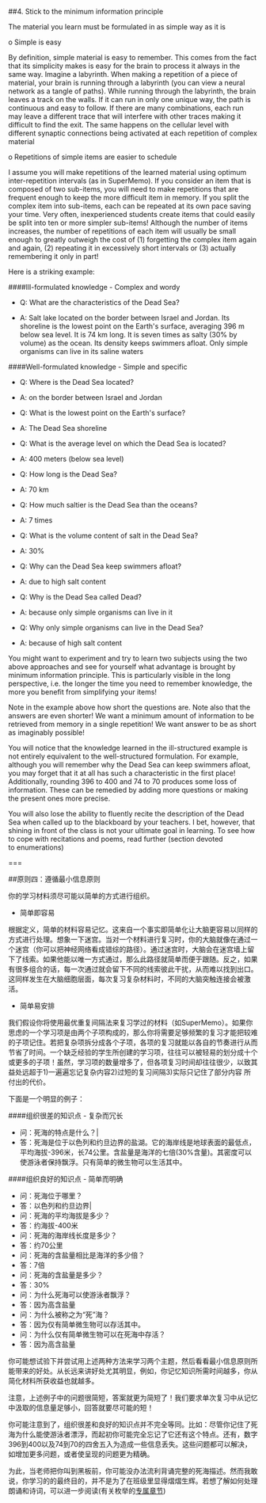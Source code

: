 ##4. Stick to the minimum information principle

The material you learn must be formulated in as simple way as it is

o Simple is easy

By definition, simple material is easy to remember. This comes from the fact that its simplicity makes is easy for the brain to process it always in the same way. Imagine a labyrinth. When making a repetition of a piece of material, your brain is running through a labyrinth (you can view a neural network as a tangle of paths). While running through the labyrinth, the brain leaves a track on the walls. If it can run in only one unique way, the path is continuous and easy to follow. If there are many combinations, each run may leave a different trace that will interfere with other traces making it difficult to find the exit. The same happens on the cellular level with different synaptic connections being activated at each repetition of complex material

o Repetitions of simple items are easier to schedule

I assume you will make repetitions of the learned material using optimum inter-repetition intervals (as in SuperMemo). If you consider an item that is composed of two sub-items, you will need to make repetitions that are frequent enough to keep the more difficult item in memory. If you split the complex item into sub-items, each can be repeated at its own pace saving your time. Very often, inexperienced students create items that could easily be split into ten or more simpler sub-items! Although the number of items increases, the number of repetitions of each item will usually be small enough to greatly outweigh the cost of (1) forgetting the complex item again and again, (2) repeating it in excessively short intervals or (3) actually remembering it only in part!

Here is a striking example:

####Ill-formulated knowledge - Complex and wordy

- Q: What are the characteristics of the Dead Sea?

- A: Salt lake located on the border between Israel and Jordan. Its shoreline is the lowest point on the Earth's surface, averaging 396 m below sea level. It is 74 km long. It is seven times as salty (30% by volume) as the ocean. Its density keeps swimmers afloat. Only simple organisms can live in its saline waters

####Well-formulated knowledge - Simple and specific

- Q: Where is the Dead Sea located?

- A: on the border between Israel and Jordan

- Q: What is the lowest point on the Earth's surface?

- A: The Dead Sea shoreline

- Q: What is the average level on which the Dead Sea is located?

- A: 400 meters (below sea level)

- Q: How long is the Dead Sea?

- A: 70 km

- Q: How much saltier is the Dead Sea than the oceans?

- A: 7 times

- Q: What is the volume content of salt in the Dead Sea?

- A: 30%

- Q: Why can the Dead Sea keep swimmers afloat?

- A: due to high salt content

- Q: Why is the Dead Sea called Dead?

- A: because only simple organisms can live in it

- Q: Why only simple organisms can live in the Dead Sea?

- A: because of high salt content

You might want to experiment and try to learn two subjects using the two above approaches and see for yourself what advantage is brought by minimum information principle. This is particularly visible in the long perspective, i.e. the longer the time you need to remember knowledge, the more you benefit from simplifying your items!

Note in the example above how short the questions are. Note also that the answers are even shorter! We want a minimum amount of information to be retrieved from memory in a single repetition! We want answer to be as short as imaginably possible!

You will notice that the knowledge learned in the ill-structured example is not entirely equivalent to the well-structured formulation. For example, although you will remember why the Dead Sea can keep swimmers afloat, you may forget that it at all has such a characteristic in the first place! Additionally, rounding 396 to 400 and 74 to 70 produces some loss of information. These can be remedied by adding more questions or making the present ones more precise.

You will also lose the ability to fluently recite the description of the Dead Sea when called up to the blackboard by your teachers. I bet, however, that shining in front of the class is not your ultimate goal in learning. To see how to cope with recitations and poems, read further (section devoted to enumerations)

===

##原则四：遵循最小信息原则

你的学习材料须尽可能以简单的方式进行组织。

- 简单即容易

根据定义，简单的材料容易记忆。这来自一个事实即简单化让大脑更容易以同样的方式进行处理。想象一下迷宫。当对一个材料进行复习时，你的大脑就像在通过一个迷宫（你可以把神经网络看成错综的路径）。通过迷宫时，大脑会在迷宫墙上留下了线索。如果他能以唯一方式通过，那么此路径就简单而便于跟随。反之，如果有很多组合的话，每一次通过就会留下不同的线索彼此干扰，从而难以找到出口。这同样发生在大脑细胞层面，每次复习复杂材料时，不同的大脑突触连接会被激活。

- 简单易安排

我们假设你将使用最优重复间隔法来复习学过的材料（如SuperMemo）。如果你思虑的一个学习项是由两个子项构成的，那么你将需要足够频繁的复习才能把较难的子项记住。若把复杂项拆分成各个子项，各项的复习就能以各自的节奏进行从而节省了时间。一个缺乏经验的学生所创建的学习项，往往可以被轻易的划分成十个或更多的子项！虽然，学习项的数量增多了，但各项复习时间却往往很少，以致其益处远超于1)一遍遍忘记复杂内容2)过短的复习间隔3)实际只记住了部分内容 所付出的代价。 

下面是一个明显的例子：

####组织很差的知识点 - 复杂而冗长

- 问：死海的特点是什么？| 
- 答：死海是位于以色列和约旦边界的盐湖。它的海岸线是地球表面的最低点，平均海拔-396米，长74公里。含盐量是海洋的七倍(30%含量)。其密度可以使游泳者保持飘浮。只有简单的微生物可以生活其中。

####组织良好的知识点 - 简单而明确 

- 问：死海位于哪里？
- 答：以色列和约旦边界| 
- 问：死海的平均海拔是多少？
- 答：约海拔-400米
- 问：死海的海岸线长度是多少？
- 答：约70公里
- 问：死海的含盐量相比是海洋的多少倍？
- 答：7倍
- 问：死海的含盐量是多少？
- 答：30%
- 问：为什么死海可以使游泳者飘浮？
- 答：因为高含盐量
- 问：为什么被称之为“死”海？
- 答：因为仅有简单微生物可以存活其中。
- 问：为什么仅有简单微生物可以在死海中存活？
- 答：因为高含盐量

你可能想试验下并尝试用上述两种方法来学习两个主题，然后看看最小信息原则所能带来的好处。从长远来讲好处尤其明显，例如，你记忆知识所需时间越多，你从简化材料所获收益也就越多。

注意，上述例子中的问题很简短，答案就更为简短了！我们要求单次复习中从记忆中汲取的信息量足够小，回答就要尽可能的短！

你可能注意到了，组织很差和良好的知识点并不完全等同。比如：尽管你记住了死海为什么能使游泳者漂浮，而起初你可能完全忘记了它还有这个特点。还有，数字396到400以及74到70的四舍五入为造成一些信息丢失。这些问题都可以解决，如增加更多问题，或者使呈现的问题更为精确。

为此，当老师把你叫到黑板前，你可能没办法流利背诵完整的死海描述。然而我敢说，你学习的的最终目的，并不是为了在班级里显得熠熠生辉。若想了解如何处理朗诵和诗词，可以进一步阅读(有关枚举的[专属章节](CN.md))
